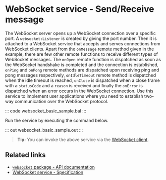 # WebSocket service - Send/Receive message

The WebSocket server opens up a WebSocket connection over a specific port. A `websocket:Listener` is created by giving the port number. Then it is attached to a WebSocket service that accepts and serves connections from WebSocket clients. Apart from the `onMessage` remote method given in the example, there are few other remote functions to receive different types of WebSocket messages. The `onOpen` remote function is dispatched as soon as the WebSocket handshake is completed and the connection is established, `onPing` and `onPong` remote methods are dispatched upon receiving ping and pong messages respectively, `onIdleTimeout` remote method is dispatched when the idle timeout is reached, `onClose` is dispatched when a close frame with a `statusCode` and a `reason` is received and finally the `onError` is dispatched when an error occurs in the WebSocket connection. Use this service to implement user applications where you need to establish two-way communication over the WebSocket protocol.

::: code websocket_basic_sample.bal :::

Run the service by executing the command below.

::: out websocket_basic_sample.out :::

>**Tip:** You can invoke the above service via the [WebSocket client](/learn/by-example/websocket-client/).

## Related links
- [`websocket` package - API documentation](https://lib.ballerina.io/ballerina/websocket/latest)
- [WebSocket service - Specification](/spec/websocket/#3-service-types)
